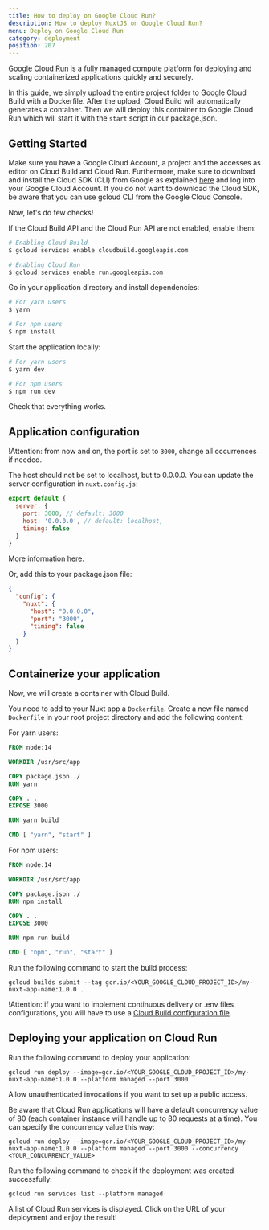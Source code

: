 ```yaml
---
title: How to deploy on Google Cloud Run?
description: How to deploy NuxtJS on Google Cloud Run?
menu: Deploy on Google Cloud Run
category: deployment
position: 207
---
```


[Google Cloud Run](https://cloud.google.com/run) is a fully managed compute platform for deploying and scaling containerized applications quickly and securely.

In this guide, we simply upload the entire project folder to Google Cloud Build with a Dockerfile. After the upload, Cloud Build will automatically generates a container. Then we will deploy this container to Google Cloud Run which will start it with the `start` script in our package.json.

## Getting Started

Make sure you have a Google Cloud Account, a project and the accesses as editor on Cloud Build and Cloud Run. Furthermore, make sure to download and install the Cloud SDK (CLI) from Google as explained [here](https://cloud.google.com/sdk/) and log into your Google Cloud Account. If you do not want to download the Cloud SDK, be aware that you can use gcloud CLI from the Google Cloud Console.

Now, let's do few checks!

If the Cloud Build API and the Cloud Run API are not enabled, enable them:
```bash
# Enabling Cloud Build
$ gcloud services enable cloudbuild.googleapis.com

# Enabling Cloud Run
$ gcloud services enable run.googleapis.com
```

Go in your application directory and install dependencies:
```bash
# For yarn users
$ yarn

# For npm users
$ npm install
```

Start the application locally:
```bash
# For yarn users
$ yarn dev

# For npm users
$ npm run dev
```

Check that everything works.

## Application configuration

!Attention: from now and on, the port is set to `3000`, change all occurrences if needed.

The host should not be set to localhost, but to 0.0.0.0. You can update the server configuration in `nuxt.config.js`:
```javascript
export default {
  server: {
    port: 3000, // default: 3000
    host: '0.0.0.0', // default: localhost,
    timing: false
  }
}
```

More information [here](https://nuxtjs.org/api/configuration-server/).

Or, add this to your package.json file:
```json
{
  "config": {
    "nuxt": {
      "host": "0.0.0.0",
      "port": "3000",
      "timing": false
    }
  }
}
```

## Containerize your application

Now, we will create a container with Cloud Build.

You need to add to your Nuxt app a `Dockerfile`. Create a new file named `Dockerfile` in your root project directory and add the following content:

For yarn users:
```Dockerfile
FROM node:14

WORKDIR /usr/src/app

COPY package.json ./
RUN yarn

COPY . .
EXPOSE 3000

RUN yarn build

CMD [ "yarn", "start" ]
```

For npm users:
```Dockerfile
FROM node:14

WORKDIR /usr/src/app

COPY package.json ./
RUN npm install

COPY . .
EXPOSE 3000

RUN npm run build

CMD [ "npm", "run", "start" ]
```

Run the following command to start the build process:

`gcloud builds submit --tag gcr.io/<YOUR_GOOGLE_CLOUD_PROJECT_ID>/my-nuxt-app-name:1.0.0 .`

!Attention: if you want to implement continuous delivery or .env files configurations, you will have to use a [Cloud Build configuration file](https://cloud.google.com/cloud-build/docs/build-config).

## Deploying your application on Cloud Run

Run the following command to deploy your application:

`gcloud run deploy --image=gcr.io/<YOUR_GOOGLE_CLOUD_PROJECT_ID>/my-nuxt-app-name:1.0.0 --platform managed --port 3000`

Allow unauthenticated invocations if you want to set up a public access.

Be aware that Cloud Run applications will have a default concurrency value of 80 (each container instance will handle up to 80 requests at a time). You can specify the concurrency value this way:

`gcloud run deploy --image=gcr.io/<YOUR_GOOGLE_CLOUD_PROJECT_ID>/my-nuxt-app-name:1.0.0 --platform managed --port 3000 --concurrency <YOUR_CONCURRENCY_VALUE>`

Run the following command to check if the deployment was created successfully:

`gcloud run services list --platform managed`

A list of Cloud Run services is displayed. Click on the URL of your deployment and enjoy the result!
